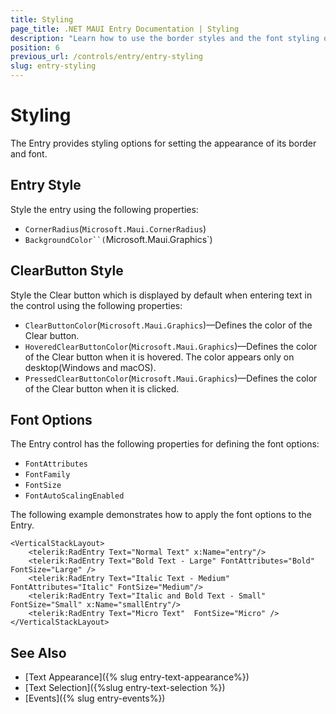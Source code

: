 ```yaml
---
title: Styling
page_title: .NET MAUI Entry Documentation | Styling
description: "Learn how to use the border styles and the font styling options of the Telerik UI for .NET MAUI Entry control."
position: 6
previous_url: /controls/entry/entry-styling
slug: entry-styling
---
```


# Styling

The Entry provides styling options for setting the appearance of its border and font.

## Entry Style

Style the entry using the following properties:

* `CornerRadius`(`Microsoft.Maui.CornerRadius`)
* `BackgroundColor``(`Microsoft.Maui.Graphics`)

## ClearButton Style

Style the Clear button which is displayed by default when entering text in the control using the following properties:

* `ClearButtonColor`(`Microsoft.Maui.Graphics`)&mdash;Defines the color of the Clear button.
* `HoveredClearButtonColor`(`Microsoft.Maui.Graphics`)&mdash;Defines the color of the Clear button when it is hovered. The color appears only on desktop(Windows and macOS).
* `PressedClearButtonColor`(`Microsoft.Maui.Graphics`)&mdash;Defines the color of the Clear button when it is clicked.

## Font Options

The Entry control has the following properties for defining the font options:

* `FontAttributes`
* `FontFamily`
* `FontSize`
* `FontAutoScalingEnabled`

The following example demonstrates how to apply the font options to the Entry.

```XAML
<VerticalStackLayout>
    <telerik:RadEntry Text="Normal Text" x:Name="entry"/>
    <telerik:RadEntry Text="Bold Text - Large" FontAttributes="Bold" FontSize="Large" />
    <telerik:RadEntry Text="Italic Text - Medium" FontAttributes="Italic" FontSize="Medium"/>
    <telerik:RadEntry Text="Italic and Bold Text - Small"  FontSize="Small" x:Name="smallEntry"/>
    <telerik:RadEntry Text="Micro Text"  FontSize="Micro" />
</VerticalStackLayout>
```

## See Also

- [Text Appearance]({% slug entry-text-appearance%})
- [Text Selection]({%slug entry-text-selection %})
- [Events]({% slug entry-events%})
